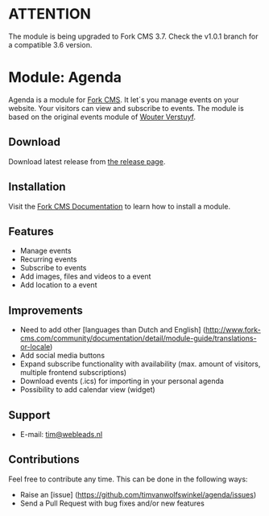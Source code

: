 # ATTENTION

The module is being upgraded to Fork CMS 3.7. Check the v1.0.1 branch for a compatible 3.6 version.

# Module: Agenda

Agenda is a module for [Fork CMS](http://www.fork-cms.com).
It let´s you manage events on your website.
Your visitors can view and subscribe to events.
The module is based on the original events module of [Wouter Verstuyf](https://github.com/wouterverstuyf/forkcms-events-module).

## Download

Download latest release from [the release page](https://github.com/timvanwolfswinkel/agenda/releases).

## Installation

Visit the [Fork CMS Documentation](http://www.fork-cms.com/community/documentation/detail/getting-started/adding-modules) to learn how to install a module.

## Features

* Manage events
* Recurring events
* Subscribe to events
* Add images, files and videos to a event
* Add location to a event

## Improvements

* Need to add other [languages than Dutch and English] (http://www.fork-cms.com/community/documentation/detail/module-guide/translations-or-locale)
* Add social media buttons
* Expand subscribe functionality with availability (max. amount of visitors, multiple frontend subscriptions)
* Download events (.ics) for importing in your personal agenda
* Possibility to add calendar view (widget)

## Support

* E-mail: tim@webleads.nl

## Contributions

Feel free to contribute any time. This can be done in the following ways:

* Raise an [issue] (https://github.com/timvanwolfswinkel/agenda/issues)
* Send a Pull Request with bug fixes and/or new features